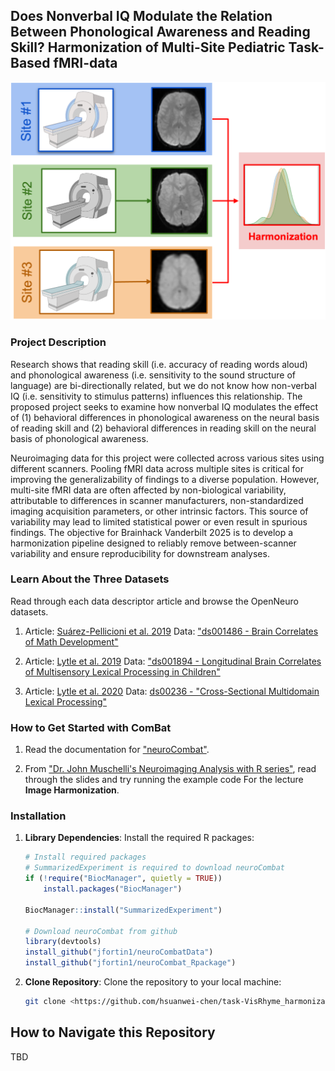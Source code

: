 ## Does Nonverbal IQ Modulate the Relation Between Phonological Awareness and Reading Skill? Harmonization of Multi-Site Pediatric Task-Based fMRI-data

![fMRI_harmonization](fMRI_harmonization.png)

### Project Description

Research shows that reading skill (i.e. accuracy of reading words aloud) and phonological awareness (i.e. sensitivity to the sound structure of language) are bi-directionally related, but we do not know how non-verbal IQ (i.e. sensitivity to stimulus patterns) influences this relationship. The proposed project seeks to examine how nonverbal IQ modulates the effect of (1) behavioral differences in phonological awareness on the neural basis of reading skill and (2) behavioral differences in reading skill on the neural basis of phonological awareness.

Neuroimaging data for this project were collected across various sites using different scanners. Pooling fMRI data across multiple sites is critical for improving the generalizability of findings to a diverse population. However, multi-site fMRI data are often affected by non-biological variability, attributable to differences in scanner manufacturers, non-standardized imaging acquisition parameters, or other intrinsic factors. This source of variability may lead to limited statistical power or even result in spurious findings. The objective for Brainhack Vanderbilt 2025 is to develop a harmonization pipeline designed to reliably remove between-scanner variability and ensure reproducibility for downstream analyses.

### Learn About the Three Datasets

Read through each data descriptor article and browse the OpenNeuro datasets.

1. Article: [Suárez-Pellicioni et al. 2019](/data_descriptor/PellicioniLytle.SD.2019.pdf)
   Data: ["ds001486 - Brain Correlates of Math Development"](https://openneuro.org/datasets/ds001486/versions/1.3.1)

2. Article: [Lytle et al. 2019](/data_descriptor/LytleMcNorgan.SD.2019.pdf)
   Data: ["ds001894 - Longitudinal Brain Correlates of Multisensory Lexical Processing in Children"](https://openneuro.org/datasets/ds001894/versions/1.4.2)

3. Article: [Lytle et al. 2020](/data_descriptor/LytleBitan.DB.2020.pdf) 
   Data: [ds00236 - "Cross-Sectional Multidomain Lexical Processing"](https://openneuro.org/datasets/ds002236/versions/1.1.1)

### How to Get Started with ComBat

1. Read the documentation for ["neuroCombat"](https://github.com/Jfortin1/ComBatHarmonization).

2. From ["Dr. John Muschelli's Neuroimaging Analysis with R series"](https://johnmuschelli.com/imaging_in_r/#21_Schedule), read through the slides and try running the example code For the lecture **Image Harmonization**.

### Installation

1. **Library Dependencies**:
   Install the required R packages:

   ```r
   # Install required packages
   # SummarizedExperiment is required to download neuroCombat
   if (!require("BiocManager", quietly = TRUE))
       install.packages("BiocManager")

   BiocManager::install("SummarizedExperiment")

   # Download neuroCombat from github
   library(devtools)
   install_github("jfortin1/neuroCombatData")
   install_github("jfortin1/neuroCombat_Rpackage")
   ```
2. **Clone Repository**:
Clone the repository to your local machine:

   ```bash
   git clone <https://github.com/hsuanwei-chen/task-VisRhyme_harmonization.git>
   ```

## How to Navigate this Repository

TBD
